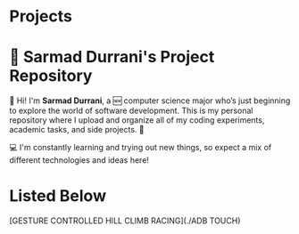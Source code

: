 # Projects
# 🧠 Sarmad Durrani's Project Repository

👋 Hi! I'm **Sarmad Durrani**, a 🆕 computer science major who’s just beginning to explore the world of software development. This is my personal repository where I upload and organize all of my coding experiments, academic tasks, and side projects. 🚀

💻 I'm constantly learning and trying out new things, so expect a mix of different technologies and ideas here!

# Listed Below
[GESTURE CONTROLLED HILL CLIMB RACING](./ADB TOUCH)
